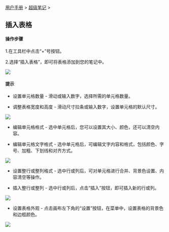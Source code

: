[用户手册](/dragonnest/drawnote/manual/zh) > [超级笔记](/dragonnest/drawnote/manual/zh/super_note) >

插入表格
---
#### 操作步骤

1.在工具栏中点击“+”号按钮。

2.选择“插入表格”，即可将表格添加到您的笔记中。

![](imgs/insert_table.png)

#### 提示
- 设置单元格数量 - 滑动或输入数字，选择所需的单元格数量。


- 调整表格宽度和高度 - 滑动尺寸拉条或输入数字，设置单元格的默认尺寸。


![](imgs/insert_table2.png)

- 编辑单元格格式 - 选中单元格后，您可以设置其大小、颜色，还可以清空内容。


- 编辑单元格文字格式 - 选中单元格后，可编辑文字内容和格式，包括颜色、字号、加粗、下划线和对齐方式。

![](imgs/insert_table3.png)

- 设置整行或整列格式 - 选中行或列后，可对单元格进行合并、背景色设置、内容清空等操作。


- 插入整行或整列 - 选中行或列后，点击“插入”按钮，即可插入新的行或列。

![](imgs/insert_table4.png)

- 设置表格外观 - 点击画布左下角的“设置”按钮，在菜单中，设置表格的背景色和边框颜色。

![](imgs/insert_table5.png)



